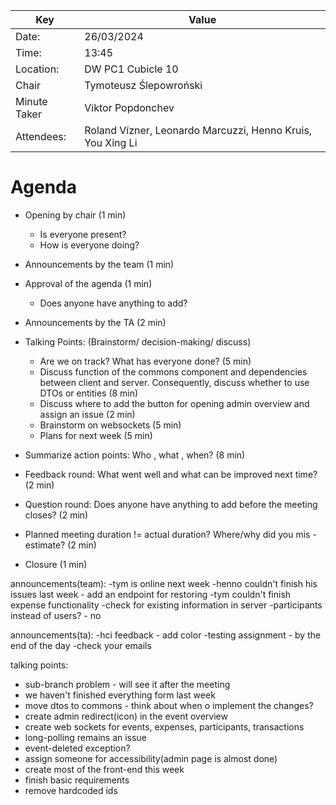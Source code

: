 | Key          | Value                                                      |
|--------------|------------------------------------------------------------|
| Date:        | 26/03/2024                                                 |
| Time:        | 13:45                                                      |
| Location:    | DW PC1 Cubicle 10                                          |
| Chair        | Tymoteusz Ślepowroński                                     |
| Minute Taker | Viktor Popdonchev                                          |
| Attendees:   | Roland Vízner, Leonardo Marcuzzi, Henno Kruis, You Xing Li |

# Agenda
- Opening by chair (1 min)
    - Is everyone present?
    - How is everyone doing?
- Announcements by the team (1 min)

- Approval of the agenda (1 min)
    - Does anyone have anything to add?
- Announcements by the TA (2 min)



- Talking Points: (Brainstorm/ decision-making/ discuss)
    - Are we on track? What has everyone done? (5 min)
    - Discuss function of the commons component and dependencies between client and server. Consequently, discuss whether to use DTOs   or entities (8 min)
    - Discuss where to add the button for opening admin overview and assign an issue (2 min)
    - Brainstorm on websockets (5 min)
    - Plans for next week (5 min)

  
- Summarize action points: Who , what , when? (8 min)
- Feedback round: What went well and what can be improved next time? (2 min)


- Question round: Does anyone have anything to add before the meeting closes? (2 min)
- Planned meeting duration != actual duration? Where/why did you mis -estimate? (2 min)
- Closure (1 min)

announcements(team):
-tym is online next week
-henno couldn't finish his issues last week - add an endpoint for restoring
-tym couldn't finish expense functionality
-check for existing information in server
-participants instead of users? - no

announcements(ta):
-hci feedback - add color
-testing assignment - by the end of the day
-check your emails

talking points:
- sub-branch problem - will see it after the meeting
- we haven't finished everything form last week
- move dtos to commons - think about when o implement the changes?
- create admin redirect(icon) in the event overview
- create web sockets for events, expenses, participants, transactions
- long-polling remains an issue
- event-deleted exception?
- assign someone for accessibility(admin page is almost done)
- create most of the front-end this week
- finish basic requirements
- remove hardcoded ids


